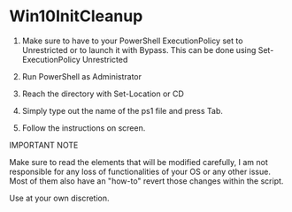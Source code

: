 # Win10InitCleanup

1) Make sure to have to your PowerShell ExecutionPolicy set to Unrestricted or to launch it with Bypass. This can be done using Set-ExecutionPolicy Unrestricted

2) Run PowerShell as Administrator

3) Reach the directory with Set-Location or CD

4) Simply type out the name of the ps1 file and press Tab.

5) Follow the instructions on screen.

IMPORTANT NOTE

Make sure to read the elements that will be modified carefully, I am not responsible for any loss of functionalities of your OS or any other issue. 
Most of them also have an "how-to" revert those changes within the script.

Use at your own discretion.
